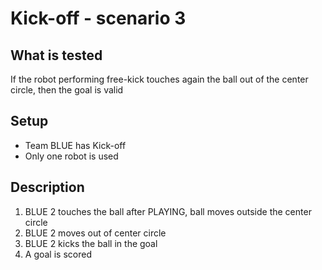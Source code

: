 # Kick-off - scenario 3

## What is tested

If the robot performing free-kick touches again the ball out of the center
circle, then the goal is valid

## Setup

- Team BLUE has Kick-off
- Only one robot is used

## Description

1. BLUE 2 touches the ball after PLAYING, ball moves outside the center circle
2. BLUE 2 moves out of center circle
3. BLUE 2 kicks the ball in the goal
4. A goal is scored
